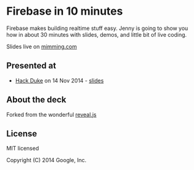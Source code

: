 # Firebase in 10 minutes

Firebase makes building realtime stuff easy. Jenny is going to show you how in about 30 minutes with slides, demos, and 
little bit of live coding.

Slides live on [mimming.com](https://mimming.com/presos/firebase-in-30-minutes/)

## Presented at
- [Hack Duke](http://www.hackduke.com/tech-talks) on 14 Nov 2014 - [slides](https://github.com/mimming/firebase-in-30-minutes) 

## About the deck

Forked from the wonderful [reveal.js](https://github.com/hakimel/reveal.js)

## License

MIT licensed

Copyright (C) 2014 Google, Inc.
